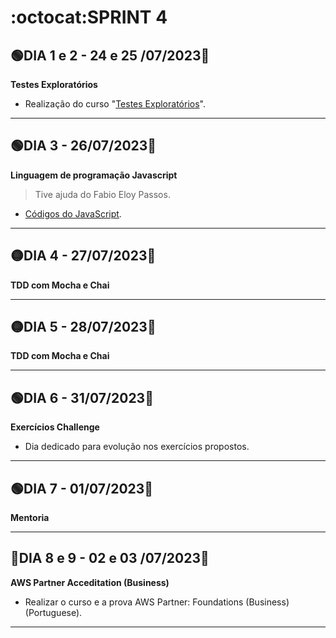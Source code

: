 # :octocat:SPRINT 4
## :green_circle:DIA 1 e 2 - 24 e 25 /07/2023:pushpin:
**Testes Exploratórios**
- Realização do curso "[Testes Exploratórios](https://github.com/AndressaComp/SPRINTs/issues/38#issue-1826966576)".
---
## :green_circle:DIA 3 - 26/07/2023:pushpin:
**Linguagem de programação Javascript**
> Tive ajuda do Fabio Eloy Passos.
- [Códigos do JavaScript](https://github.com/AndressaComp/SPRINTs/issues/39#issue-1829649771).
---
## :yellow_circle:DIA 4 - 27/07/2023:pushpin:
**TDD com Mocha e Chai**

---
## :yellow_circle:DIA 5 - 28/07/2023:pushpin:
**TDD com Mocha e Chai**

---
## :green_circle:DIA 6 - 31/07/2023:pushpin:
**Exercícios Challenge**
- Dia dedicado para evolução nos exercícios propostos.
---
## :green_circle:DIA 7 - 01/07/2023:pushpin:
**Mentoria**

---
## :red_circle:DIA 8 e 9 - 02 e 03 /07/2023:pushpin:
**AWS Partner Acceditation (Business)**
- Realizar o curso e a prova AWS Partner: Foundations (Business) (Portuguese).
---
